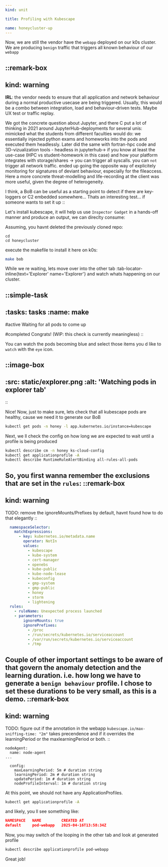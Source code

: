 ```yaml
---
kind: unit

title: Profiling with Kubescape

name: honeycluster-up
---
```


Now, we are still the vendor have the `webapp` deployed on our k0s cluster. 
We are producing `benign` traffic that triggers all known behaviour of our `webapp`

::remark-box
---
kind: warning
---
__IRL__: the vendor needs to ensure that all application and network behaviour during a normal productive usecase
are being triggered. Usually, this would be a combo between integration, load and behaviour-driven tests. Maybe UX test
or traffic replay.

We got the concrete question about Jupyter, and there C put a lot of thinking in 2021 around JupyterHub-deployments for several unis: mimicked what the students from different faculties would do: we essentially injected python exams and homeworks into the pods and executed them headlessly. Later did the same with fortran-hpc code and 3D-vizualization tools - headless in jupyterhub-> if you know at least the use-case (HPC vs student-homework in this case) and how your platform integrates with storage/shares -> you can trigger all syscalls. you can `not` trigger all network traffic. 
ended up going the opposite way of explicitely monitoring for signatures of deviant behaviour, especially for the fileaccess. Here a more concrete threat-modelling and life-recording at the client was more useful, given the degree of heterogeneity.

I think, a BoB can be useful as a starting point to detect if there are key-loggers or C2 embedded somewhere... Thats an interesting test... if someone wants to set it up
::


Let's install kubescape, it will help us use `Inspector Gadget` in a hands-off manner and produce an output, we can direclty consume:

Assuming, you havnt deleted the previously cloned repo:

```
cd
cd honeycluster
```
execute the makefile to install it here on k0s:

```sh
make bob
```

While we re waiting, lets move over into the other tab :tab-locator-inline{text='Explorer' name='Explorer'} and watch whats happening on our cluster.

::simple-task
---
:tasks: tasks
:name: make
---
#active
Waiting for all pods to come up

#completed
Congrats! (WIP: this check is currently meaningless)
::

You can watch the pods becoming blue and select those items you d like to `watch` with the `eye` icon.

::image-box
---
:src: __stаtic__/explorer.png
:alt: 'Watching pods in explorer tab'
---
::

Nice! Now, just to make sure, lets check that all kubescape pods are healthy, cause we need it to 
generate our BoB



```sh
kubectl get pods -n honey -l app.kubernetes.io/instance=kubescape
```
Next, we ll check the config on how long we are expected to wait until a profile is being produced

```sh
kubectl describe cm -n honey ks-cloud-config
kubectl get applicationprofile -A
kubectl describe RuntimeRuleAlertBinding all-rules-all-pods
```


So, you first wanna remember the exclusions that are set in the `rules`:
::remark-box
---
kind: warning
---
TODO: remove the ignoreMounts/Prefixes by default, havnt found how to do that elegantly
::

```yaml
  namespaceSelector:
    matchExpressions:
      - key: kubernetes.io/metadata.name
        operator: NotIn
        values:
          - kubescape
          - kube-system
          - cert-manager
          - openebs
          - kube-public
          - kube-node-lease
          - kubeconfig
          - gmp-system
          - gmp-public
          - honey
          - storm
          - lightening
  rules:
    - ruleName: Unexpected process launched
    - parameters:
        ignoreMounts: true
        ignorePrefixes:
          - /proc
          - /run/secrets/kubernetes.io/serviceaccount
          - /var/run/secrets/kubernetes.io/serviceaccount
          - /tmp
```


Couple of other important settings to be aware of that govern the anomaly detection and the
learning duration. i.e. how long we have to generate a `benign behaviour` profile. 
I chose to set these durations to be very small, as this is a demo. 
::remark-box
---
kind: warning
---
TODO: figure out if the annotation in the webapp `kubescape.io/max-sniffing-time: "2m"` takes precendence
and if it overrides the learningPeriod or the maxlearningPeriod or both.
::

```
nodeAgent:
  name: node-agent
...

  config:
    maxLearningPeriod: 5m # duration string
    learningPeriod: 2m # duration string
    updatePeriod: 1m # duration string
    nodeProfileInterval: 1m # duration string
```

At this point, we should not have any ApplicationProfiles.

```sh
kubectl get applicationprofile -A
```
and likely, you ll see something like:
```json
NAMESPACE   NAME         CREATED AT
default     pod-webapp   2025-04-16T13:58:34Z
```
Now, you may switch of the looping in the other tab and look at generated profile
```sh
kubectl describe applicationprofile pod-webapp 
```

<!-- -- ::simple-task
---
:tasks: tasks
:name: appprofempty
---
#active
Delete all application profiles in case you have any

#completed
Yay! All clear!
::  -->

Great job!
